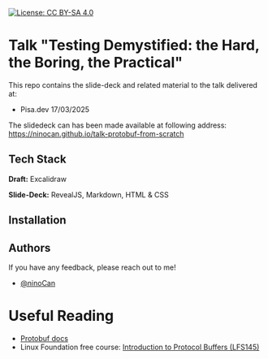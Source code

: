 [![License: CC BY-SA 4.0](https://licensebuttons.net/l/by-sa/4.0/80x15.png)](https://creativecommons.org/licenses/by-sa/4.0/)

# Talk "Testing Demystified: the Hard, the Boring, the Practical"

This repo contains the slide-deck and related material to the talk
delivered at:
 - Pisa.dev 17/03/2025

The slidedeck can has been made available at following address:
https://ninocan.github.io/talk-protobuf-from-scratch


## Tech Stack

**Draft:** Excalidraw

**Slide-Deck:** RevealJS, Markdown, HTML &amp; CSS

## Installation



## Authors

If you have any feedback, please reach out to me!

- [@ninoCan](https://www.github.com/ninoCan)


# Useful Reading


- [Protobuf docs](https://protobuf.dev/)
- Linux Foundation free course: [Introduction to Protocol Buffers (LFS145)](https://training.linuxfoundation.org/training/introduction-to-protocol-buffers-lfs145/)


